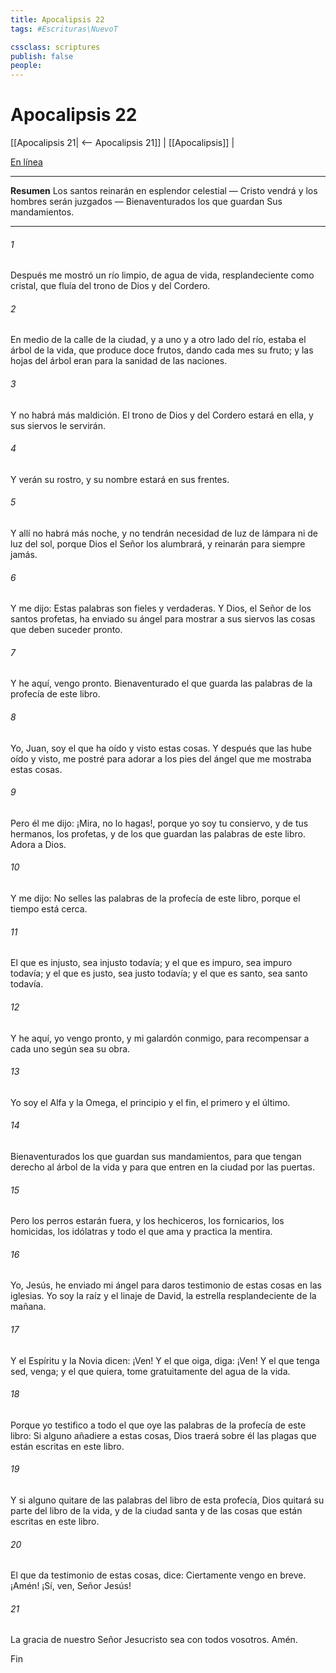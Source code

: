 ```yaml
---
title: Apocalipsis 22
tags: #Escrituras\NuevoT

cssclass: scriptures
publish: false
people:
---
```


# Apocalipsis 22
[[Apocalipsis 21| <-- Apocalipsis 21]] | [[Apocalipsis]] |

[En línea](https://churchofjesuschrist.org/study/scriptures/nt/rev/22?lang=spa)

---
__Resumen__
Los santos reinarán en esplendor celestial — Cristo vendrá y los hombres serán juzgados — Bienaventurados los que guardan Sus mandamientos.

---
###### 1 
Después me mostró un río limpio, de agua de vida, resplandeciente como cristal, que fluía del trono de Dios y del Cordero.

###### 2 
En medio de la calle de la ciudad, y a uno y a otro lado del río, estaba el árbol de la vida, que produce doce frutos, dando cada mes su fruto; y las hojas del árbol eran para la sanidad de las naciones.

###### 3 
Y no habrá más maldición. El trono de Dios y del Cordero estará en ella, y sus siervos le servirán.

###### 4 
Y verán su rostro, y su nombre estará en sus frentes.

###### 5 
Y allí no habrá más noche, y no tendrán necesidad de luz de lámpara ni de luz del sol, porque Dios el Señor los alumbrará, y reinarán para siempre jamás.

###### 6 
Y me dijo: Estas palabras son fieles y verdaderas. Y Dios, el Señor de los santos profetas, ha enviado su ángel para mostrar a sus siervos las cosas que deben suceder pronto.

###### 7 
Y he aquí, vengo pronto. Bienaventurado el que guarda las palabras de la profecía de este libro.

###### 8 
Yo, Juan, soy el que ha oído y visto estas cosas. Y después que las hube oído y visto, me postré para adorar a los pies del ángel que me mostraba estas cosas.

###### 9 
Pero él me dijo: ¡Mira, no lo hagas!, porque yo soy tu consiervo, y de tus hermanos, los profetas, y de los que guardan las palabras de este libro. Adora a Dios.

###### 10 
Y me dijo: No selles las palabras de la profecía de este libro, porque el tiempo está cerca.

###### 11 
El que es injusto, sea injusto todavía; y el que es impuro, sea impuro todavía; y el que es justo, sea justo todavía; y el que es santo, sea santo todavía.

###### 12 
Y he aquí, yo vengo pronto, y mi galardón conmigo, para recompensar a cada uno según sea su obra.

###### 13 
Yo soy el Alfa y la Omega, el principio y el fin, el primero y el último.

###### 14 
Bienaventurados los que guardan sus mandamientos, para que tengan derecho al árbol de la vida y para que entren en la ciudad por las puertas.

###### 15 
Pero los perros estarán fuera, y los hechiceros, los fornicarios, los homicidas, los idólatras y todo el que ama y practica la mentira.

###### 16 
Yo, Jesús, he enviado mi ángel para daros testimonio de estas cosas en las iglesias. Yo soy la raíz y el linaje de David, la estrella resplandeciente de la mañana.

###### 17 
Y el Espíritu y la Novia dicen: ¡Ven! Y el que oiga, diga: ¡Ven! Y el que tenga sed, venga; y el que quiera, tome gratuitamente del agua de la vida.

###### 18 
Porque yo testifico a todo el que oye las palabras de la profecía de este libro: Si alguno añadiere a estas cosas, Dios traerá sobre él las plagas que están escritas en este libro.

###### 19 
Y si alguno quitare de las palabras del libro de esta profecía, Dios quitará su parte del libro de la vida, y de la ciudad santa y de las cosas que están escritas en este libro.

###### 20 
El que da testimonio de estas cosas, dice: Ciertamente vengo en breve. ¡Amén! ¡Sí, ven, Señor Jesús!

###### 21 
La gracia de nuestro Señor Jesucristo sea con todos vosotros. Amén.

Fin

